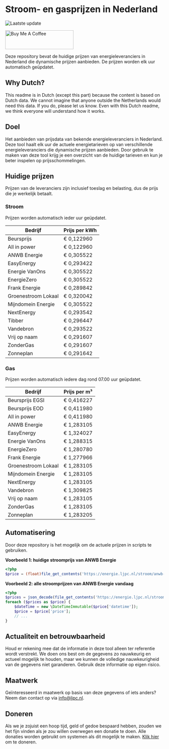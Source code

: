 # Stroom- en gasprijzen in Nederland

![Laatste update](https://img.shields.io/badge/laatste%20update-2025--03--24%2022%3A00%20CET-brightgreen)

<a href="https://www.buymeacoffee.com/Lars-" target="_blank"><img src="https://cdn.buymeacoffee.com/buttons/v2/default-orange.png" alt="Buy Me A Coffee" height="60" style="height: 60px !important;width: 217px !important;" ></a>

Deze repository bevat de huidige prijzen van energieleveranciers in Nederland die dynamische prijzen aanbieden. De prijzen worden elk uur automatisch geüpdatet.

## Why Dutch?

This readme is in Dutch (except this part) because the content is based on Dutch data. We cannot imagine that anyone outside the Netherlands would need this data. If you do, please let us know. Even with this Dutch readme, we think
everyone will understand how it works.

## Doel

Het aanbieden van prijsdata van bekende energieleveranciers in Nederland. Deze tool haalt elk uur de actuele energietarieven op van verschillende energieleveranciers die dynamische prijzen aanbieden. Door gebruik te maken van deze tool
krijg je een overzicht van de huidige tarieven en kun je beter inspelen op prijsschommelingen.

## Huidige prijzen

Prijzen van de leveranciers zijn inclusief toeslag en belasting, dus de prijs die je werkelijk betaalt.

### Stroom

Prijzen worden automatisch ieder uur geüpdatet.

 Bedrijf | Prijs per kWh 
---------|---------------
Beursprijs | € 0,122960
All in power | € 0,122960
ANWB Energie | € 0,305522
EasyEnergy | € 0,293422
Energie VanOns | € 0,305522
EnergieZero | € 0,305522
Frank Energie | € 0,289842
Groenestroom Lokaal | € 0,320042
Mijndomein Energie | € 0,305522
NextEnergy | € 0,293542
Tibber | € 0,296447
Vandebron | € 0,293522
Vrij op naam | € 0,291607
ZonderGas | € 0,291607
Zonneplan | € 0,291642


### Gas

Prijzen worden automatisch iedere dag rond 07.00 uur geüpdatet.

 Bedrijf | Prijs per m³ 
---------|--------------
Beursprijs EGSI | € 0,416227
Beursprijs EOD | € 0,411980
All in power | € 0,411980
ANWB Energie | € 1,283105
EasyEnergy | € 1,324027
Energie VanOns | € 1,288315
EnergieZero | € 1,280780
Frank Energie | € 1,277966
Groenestroom Lokaal | € 1,283105
Mijndomein Energie | € 1,283105
NextEnergy | € 1,283105
Vandebron | € 1,309825
Vrij op naam | € 1,283105
ZonderGas | € 1,283105
Zonneplan | € 1,283205


## Automatisering

Door deze repository is het mogelijk om de actuele prijzen in scripts te gebruiken.

**Voorbeeld 1: huidige stroomprijs van ANWB Energie**

```php
<?php
$price = (float)file_get_contents('https://energie.ljpc.nl/stroom/anwb-energie-nu.txt');

```

**Voorbeeld 2: alle stroomprijzen van ANWB Energie vandaag**

```php
<?php
$prices = json_decode(file_get_contents('https://energie.ljpc.nl/stroom/all-in-power-vandaag.json'),true);
foreach ($prices as $price) {
    $dateTime = new \DateTimeImmutable($price['datetime']);
    $price = $price['price'];
    // ...
}
```

## Actualiteit en betrouwbaarheid

Houd er rekening mee dat de informatie in deze tool alleen ter referentie wordt verstrekt. We doen ons best om de gegevens zo nauwkeurig en actueel mogelijk te houden, maar we kunnen de volledige nauwkeurigheid van de gegevens niet
garanderen. Gebruik deze informatie op eigen risico.

## Maatwerk

Geïnteresseerd in maatwerk op basis van deze gegevens of iets anders? Neem dan contact op
via [info@ljpc.nl](mailto:info@ljpc.nl?subject=Energie%20prijzen).

## Doneren

Als we je zojuist een hoop tijd, geld of gedoe bespaard hebben, zouden we het fijn vinden als je zou willen overwegen een
donatie te doen. Alle donaties worden gebruikt om systemen als dit mogelijk te
maken. [Klik hier](https://www.buymeacoffee.com/Lars-) om te doneren.
